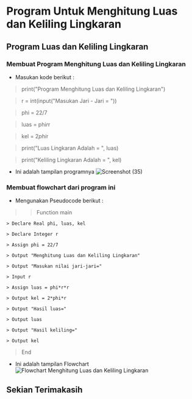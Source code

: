 # Program Untuk Menghitung Luas dan Keliling Lingkaran
## Program Luas dan Keliling Lingkaran

### Membuat Program Menghitung Luas dan Keliling Lingkaran
- Masukan kode berikut :
> print("Program Menghitung Luas dan Keliling Lingkaran")

> r = int(input("Masukan Jari - Jari = "))

> phi = 22/7

> luas = phi*r*r

> kel = 2*phi*r

> print("Luas Lingkaran Adalah       = ", luas)

> print("Keliling Lingkaran Adalah   = ", kel)

- Ini adalah tampilan programnya
![Screenshot (35)](https://user-images.githubusercontent.com/92704969/139584891-81b92b8b-d228-4335-a03c-b7fb6bd191e4.png)
### Membuat flowchart dari program ini
- Mengunakan Pseudocode berikut :
> >Function main

    > Declare Real phi, luas, kel

    > Declare Integer r 

    > Assign phi = 22/7

    > Output "Menghitung Luas dan Keliling Lingkaran"

    > Output "Masukan nilai jari-jari="

    > Input r

    > Assign luas = phi*r*r

    > Output kel = 2*phi*r

    > Output "Hasil luas="

    > Output luas

    > Output "Hasil keliling="

    > Output kel

> End 

- Ini adalah tampilan Flowchart
![Flowchart Menghitung Luas dan Keliling Lingkaran](https://user-images.githubusercontent.com/92704969/139584823-70c1910c-4fe5-40ea-985e-f262b8b6d055.png)
## Sekian Terimakasih